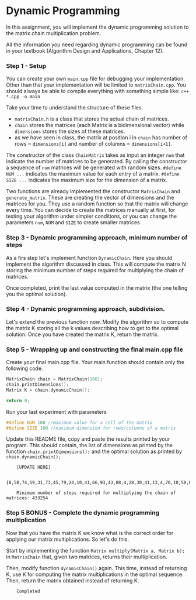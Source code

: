 # Dynamic Programming
In this assignment, you will implement the dynamic programming solution to the matrix chain multiplication problem.

All the information you need regarding dynamic programming can be found in your textbook (Algorithm Design and Applications, Chapter 12).

### Step 1 - Setup
You can create your own `main.cpp` file for debugging your implementation.
Other than that your implementation will be limited to `matrixChain.cpp`. You should always be able to compile everything with something simple like: `c++ *.cpp -o main`

Take your time to understand the structure of these files.
- `matrixChain.h` is a class that stores the actual chain of matrices.
- `chain` stores the matrices (each Matrix is a bidimensional vector) while `dimensions` stores the sizes of these matrices.
- as we have seen in class, the matrix at position i in `chain` has number of rows = `dimensions[i]` and number of columns = `dimensions[i+1]`.

The constructor of the class `ChainMatrix` takes as input an integer `num` that indicate the number of matrices to be generated. By calling the constructor a sequence of `num` matrices will be generated with random sizes. `#define NUM ...` indicates the maximum value for each entry of a matrix. `#define SIZE ...` indicates the maximum size for the dimension of a matrix.

Two functions are already implemented the constructor `MatrixChain` and `generate_matrix`. These are creating the vector of dimensions and the matrices for you. They use a random function so that the matrix will change every time. You can decide to create the matrices manually at first, for testing your algorithm under simpler conditions, or you can change the parameters `num`, `NUM` and `SIZE` to create smaller matrices


### Step 3 - Dynamic programming approach, minimum number of steps

As a firs step let's implement function `DynamicChain`. Here you should implement the algorithm discussed in class. This will compute the matrix N storing the minimum number of steps required for multiplying the chain of matrices.

Once completed, print the last value computed in the matrix (the one telling you the optimal solution).

### Step 4 - Dynamic programming approach, subdivision.

Let's extend the previous function now. Modify the algorithm so to compute the matrix K storing all the k values describing how to get to the optimal solution.
Once you have created the matrix K, return the matrix.

### Step 5 - Wrapping up and constructing the final main.cpp file

Create your final main.cpp file. Your main function should contain only the following code.

```c++
MatrixChain chain = MatrixChain(100);
chain.printDimensions();
Matrix K = chain.dynamicChain();

return 0;
```

Run your last experiment with parameters
```c++
#define NUM 100 //maximum value for a cell of the matrix
#define SIZE 100 //maximum dimension for rows/columns of a matrix
```

Update this README file, copy and paste the results printed by your program. This should contain, the list of dimensions as printed by the function `chain.printDimensions();` and the optimal solution as printed by `chain.dynamicChain();`

        [UPDATE HERE]
        
        {8,50,74,59,31,73,45,79,24,10,41,66,93,43,88,4,28,30,41,13,4,70,10,58,61,34,100,79,17,36,98,27,13,68,11,34,80,50,80,22,68,73,94,37,86,46,29,92,95,58,2,54,9,45,69,91,25,97,31,4,23,67,50,25,2,54,78,9,29,34,99,82,36,14,66,15,64,37,26,70,16,95,30,2,18,96,6,5,52,99,89,24,6,83,53,67,17,38,39,45,2}

        Minimum number of steps required for multiplying the chain of matrices: 433254


### Step 5 BONUS - Complete the dynamic programming multiplication

Now that you have the matrix K we know what is the correct order for applying our matrix multiplications. So let's do this.

Start by implementing the function `Matrix multiply(Matrix a, Matrix b);` in `MatrixChain` that, given two matrices, returns their multiplication.

Then, modify function `dynamicChain()` again. This time, instead of returning K, use K for computing the matrix multiplications in the optimal sequence. Then, return the matrix obtained instead of returning K.

        Completed